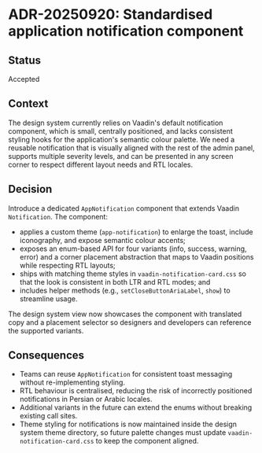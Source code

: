 # ADR-20250920: Standardised application notification component

## Status
Accepted

## Context
The design system currently relies on Vaadin's default notification component, which is small, centrally positioned, and lacks consistent styling hooks for the application's semantic colour palette. We need a reusable notification that is visually aligned with the rest of the admin panel, supports multiple severity levels, and can be presented in any screen corner to respect different layout needs and RTL locales.

## Decision
Introduce a dedicated `AppNotification` component that extends Vaadin `Notification`. The component:

- applies a custom theme (`app-notification`) to enlarge the toast, include iconography, and expose semantic colour accents;
- exposes an enum-based API for four variants (info, success, warning, error) and a corner placement abstraction that maps to Vaadin positions while respecting RTL layouts;
- ships with matching theme styles in `vaadin-notification-card.css` so that the look is consistent in both LTR and RTL modes; and
- includes helper methods (e.g., `setCloseButtonAriaLabel`, `show`) to streamline usage.

The design system view now showcases the component with translated copy and a placement selector so designers and developers can reference the supported variants.

## Consequences
- Teams can reuse `AppNotification` for consistent toast messaging without re-implementing styling.
- RTL behaviour is centralised, reducing the risk of incorrectly positioned notifications in Persian or Arabic locales.
- Additional variants in the future can extend the enums without breaking existing call sites.
- Theme styling for notifications is now maintained inside the design system theme directory, so future palette changes must update `vaadin-notification-card.css` to keep the component aligned.
